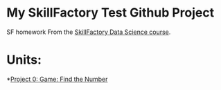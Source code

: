 # My SkillFactory Test Github Project
SF homework
From the [SkillFactory Data Science course](https://skillfactory.ru/data-scientist).

# Units:
*[Project 0: Game: Find the Number](https://github.com/dzianisblr/sf_dspro/blob/IDE/project_0)
